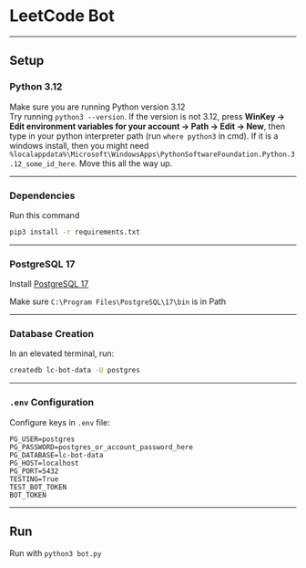 # LeetCode Bot

---

## Setup

### Python 3.12

Make sure you are running Python version 3.12  
Try running `python3 --version`. If the version is not 3.12, press **WinKey → Edit environment variables for your account → Path → Edit → New**, then type in your python interpreter path (run `where python3` in cmd). If it is a windows install, then you might need `%localappdata%\Microsoft\WindowsApps\PythonSoftwareFoundation.Python.3.12_some_id_here`. Move this all the way up.

---

### Dependencies

Run this command

```bash
pip3 install -r requirements.txt
```

---

### PostgreSQL 17

Install [PostgreSQL 17](https://www.enterprisedb.com/downloads/postgres-postgresql-downloads)

Make sure `C:\Program Files\PostgreSQL\17\bin` is in Path  

---

### Database Creation

In an elevated terminal, run:

```bash
createdb lc-bot-data -U postgres
```

---

### `.env` Configuration

Configure keys in `.env` file:

```env
PG_USER=postgres
PG_PASSWORD=postgres_or_account_password_here
PG_DATABASE=lc-bot-data
PG_HOST=localhost
PG_PORT=5432
TESTING=True
TEST_BOT_TOKEN
BOT_TOKEN
```

---

## Run

Run with `python3 bot.py`
